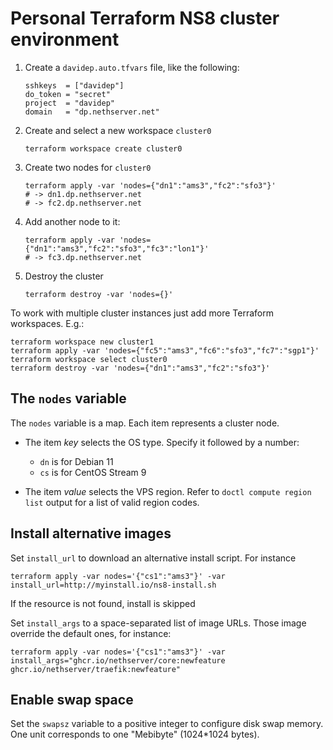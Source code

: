 # Personal Terraform NS8 cluster environment

1. Create a `davidep.auto.tfvars` file, like the following:

       sshkeys  = ["davidep"]
       do_token = "secret"
       project  = "davidep"
       domain   = "dp.nethserver.net"

2. Create and select a new workspace `cluster0`

       terraform workspace create cluster0

3. Create two nodes for `cluster0`

       terraform apply -var 'nodes={"dn1":"ams3","fc2":"sfo3"}'
       # -> dn1.dp.nethserver.net
       # -> fc2.dp.nethserver.net

4. Add another node to it:

       terraform apply -var 'nodes={"dn1":"ams3","fc2":"sfo3","fc3":"lon1"}'
       # -> fc3.dp.nethserver.net

5. Destroy the cluster

       terraform destroy -var 'nodes={}'

To work with multiple cluster instances just add more Terraform
workspaces. E.g.:

    terraform workspace new cluster1
    terraform apply -var 'nodes={"fc5":"ams3","fc6":"sfo3","fc7":"sgp1"}'
    terraform workspace select cluster0
    terraform destroy -var 'nodes={"dn1":"ams3","fc2":"sfo3"}'

## The `nodes` variable

The `nodes` variable is a map. Each item represents a cluster node.

- The item _key_ selects the OS type. Specify it followed by a number:

  * `dn` is for Debian 11
  * `cs` is for CentOS Stream 9

- The item _value_ selects the VPS region. Refer to `doctl compute region list` output for
  a list of valid region codes.

## Install alternative images

Set `install_url` to download an alternative install script. For instance

    terraform apply -var nodes='{"cs1":"ams3"}' -var install_url=http://myinstall.io/ns8-install.sh

If the resource is not found, install is skipped

Set `install_args` to a space-separated list of image URLs. Those image override the default ones, for instance:

    terraform apply -var nodes='{"cs1":"ams3"}' -var install_args="ghcr.io/nethserver/core:newfeature ghcr.io/nethserver/traefik:newfeature"

## Enable swap space

Set the `swapsz` variable to a positive integer to configure disk swap
memory. One unit corresponds to one "Mebibyte" (1024*1024 bytes).
